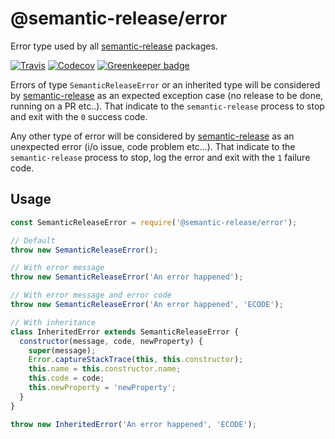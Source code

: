 # @semantic-release/error

Error type used by all [semantic-release](https://github.com/semantic-release/semantic-release) packages.

[![Travis](https://img.shields.io/travis/semantic-release/error.svg)](https://travis-ci.org/semantic-release/error)
[![Codecov](https://img.shields.io/codecov/c/github/semantic-release/error.svg)](https://codecov.io/gh/semantic-release/error)
[![Greenkeeper badge](https://badges.greenkeeper.io/semantic-release/error.svg)](https://greenkeeper.io)

Errors of type `SemanticReleaseError` or an inherited type will be considered by [semantic-release](https://github.com/semantic-release/semantic-release) as an expected exception case (no release to be done, running on a PR etc..). That indicate to the `semantic-release` process to stop and exit with the `0` success code.

Any other type of error will be considered by [semantic-release](https://github.com/semantic-release/semantic-release) as an unexpected error (i/o issue, code problem etc...). That indicate to the `semantic-release` process to stop, log the error and exit with the `1` failure code.

## Usage

```js
const SemanticReleaseError = require('@semantic-release/error');

// Default
throw new SemanticReleaseError();

// With error message
throw new SemanticReleaseError('An error happened');

// With error message and error code
throw new SemanticReleaseError('An error happened', 'ECODE');

// With inheritance
class InheritedError extends SemanticReleaseError {
  constructor(message, code, newProperty) {
    super(message);
    Error.captureStackTrace(this, this.constructor);
    this.name = this.constructor.name;
    this.code = code;
    this.newProperty = 'newProperty';
  }
}

throw new InheritedError('An error happened', 'ECODE');
```
